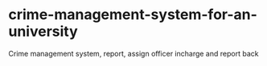 # crime-management-system-for-an-university
Crime management system, report, assign officer incharge and report back
